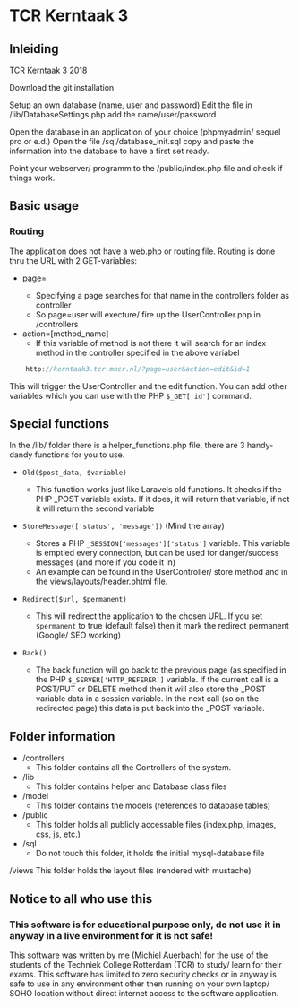 # TCR Kerntaak 3

## Inleiding
TCR Kerntaak 3 2018

Download the git installation

Setup an own database (name, user and password)
Edit the file in /lib/DatabaseSettings.php
add the name/user/password

Open the database in an application of your choice (phpmyadmin/ sequel pro or e.d.)
Open the file /sql/database_init.sql 
copy and paste the information into the database to have a first set ready.

Point your webserver/ programm to the /public/index.php file and check if things work.

## Basic usage
### Routing
The application does not have a web.php or routing file. Routing is done thru the URL with 2 GET-variables:
* page=<Controller-name>
    * Specifying a page searches for that name in the controllers folder as controller
    * So page=user will execture/ fire up the UserController.php in /controllers
* action=[method_name]
    * If this variable of method is not there it will search for an index method in the controller specified in the above variabel

``` c
    http://kerntaak3.tcr.mncr.nl/?page=user&action=edit&id=1
```
This will trigger the UserController and the edit function. You can add other variables which you can use with the PHP ```$_GET['id']``` command.

## Special functions
In the /lib/ folder there is a helper_functions.php file, there are 3 handy-dandy functions for you to use.
* ```Old($post_data, $variable)```
    * This function works just like Laravels old functions. It checks if the PHP _POST variable exists. If it does, it will return that variable, if not it will return the second variable

* ```StoreMessage(['status', 'message'])``` (Mind the array)
    * Stores a PHP ```_SESSION['messages']['status']``` variable. This variable is emptied every connection, but can be used for danger/success messages (and more if you code it in)
    * An example can be found in the UserController/ store method and in the views/layouts/header.phtml file.
* ```Redirect($url, $permanent)```
    * This will redirect the application to the chosen URL. If you set ```$permanent``` to true (default false) then it mark the redirect permanent (Google/ SEO working)
* ```Back()```
    * The back function will go back to the previous page (as specified in the PHP ```$_SERVER['HTTP_REFERER']``` variable. If the current call is a POST/PUT or DELETE method then it will also store the _POST variable data in a session variable. In the next call (so on the redirected page) this data is put back into the _POST variable.

## Folder information
* /controllers
    * This folder contains all the Controllers of the system. 
* /lib
    * This folder contains helper and Database class files
* /model
    * This folder contains the models (references to database tables)
* /public
    * This folder holds all publicly accessable files (index.php, images, css, js, etc.)
* /sql
    * Do not touch this folder, it holds the initial mysql-database file

/views
This folder holds the layout files (rendered with mustache)

## Notice to all who use this
### This software is for educational purpose only, do not use it in anyway in a live environment for it is not safe!
This software was written by me (Michiel Auerbach) for the use of the students of the Techniek College Rotterdam (TCR)
to study/ learn for their exams. This software has limited to zero security checks or in anyway is safe to
use in any environment other then running on your own laptop/ SOHO location without direct internet access to the
software application. 

